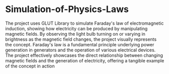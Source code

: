 # Simulation-of-Physics-Laws
The project uses GLUT Library to simulate Faraday's law of electromagnetic induction, showing how electricity can be produced by manipulating magnetic fields. By observing the light bulb turning on or varying in brightness as the magnetic field changes, the project visually represents the concept. Faraday's law is a fundamental principle underlying power generation in generators and the operation of various electrical devices. The project effectively showcases the direct relationship between changing magnetic fields and the generation of electricity, offering a tangible example of the concept in action
